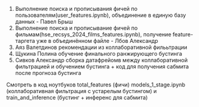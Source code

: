 1. Выполнение поиска и прописывания фичей по пользователям(user_features.ipynb), объединение в единую базу данных - Павел Брыш
2. Выполнение поиска и прописывание фичей по фильмам(hse_recsys_2024_films_features.ipynb), получение feature-таргета уже в объединённом файле - Лбов Александр
3. Аяз Валетдинов рекомендации из коллаборативной филььтрации
4. Щукина Полина обучение финального ранжирующего бустинга
5. Сивков Александр сборка датафрейомв между коллаборативной фильтрацией и обучением бустинга + код для получения сабмита после прогноза бустинга

   
Смотреть в код ноутбуков total_features (фичи) models_1_stage.ipynb (коллаборативная фильтрация с устарелым бустингом) и train_and_inference (бустинг + инференс для сабмита)
